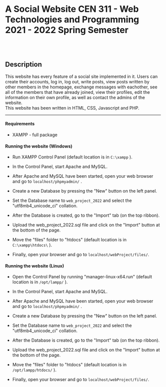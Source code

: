 <h1> A Social Website CEN 311 - Web Technologies and Programming<br/>2021 - 2022 Spring Semester</h1><br/><br/>



<h2> Description </h2>
This website has every feature of a social site implemented in it. Users can create their accounts, log in, log out, write posts, view posts written by other members in the homepage, exchange messages with eachother, see all of the members that have already joined, view their profiles, edit the information on their own profile, as well as contact the admins of the website.</br>
This website has been written in HTML, CSS, Javascript and PHP.<br/>

---

#### Requirements
- XAMPP - full package

#### Running the website (Windows)
- Run XAMPP Control Panel (default location is in `C:\xampp` ).

- In the Control Panel, start Apache and MySQL.

- After Apache and MySQL have been started, open your web browser and go to `localhost/phpmyadmin/` .

- Create a new Database by pressing the "New" button on the left panel.

- Set the Database name to `web_project_2022` and select the "utf8mb4_unicode_ci" collation.

- After the Database is created, go to the "Import" tab (on the top ribbon).

- Upload the web_project_2022.sql file and click on the "Import" button at the bottom of the page.

- Move the "files" folder to "htdocs" (default location is in `C:\xampp\htdocs\` ).

- Finally, open your browser and go to `localhost/webProject/files/`.

#### Running the website (Linux)
- Open the Control Panel by running "manager-linux-x64.run" (default location is in `/opt/lampp/` ).

- In the Control Panel, start Apache and MySQL.

- After Apache and MySQL have been started, open your web browser and go to `localhost/phpmyadmin/` .

- Create a new Database by pressing the "New" button on the left panel.

- Set the Database name to `web_project_2022` and select the "utf8mb4_unicode_ci" collation.

- After the Database is created, go to the "Import" tab (on the top ribbon).

- Upload the web_project_2022.sql file and click on the "Import" button at the bottom of the page.

- Move the "files" folder to "htdocs" (default location is in `/opt/lampp/htdocs/` ).

- Finally, open your browser and go to `localhost/webProject/files/`.
